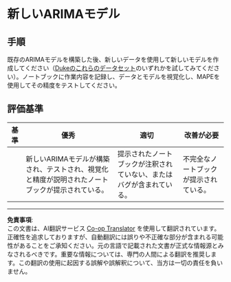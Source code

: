 <!--
CO_OP_TRANSLATOR_METADATA:
{
  "original_hash": "1c814013e10866dfd92cdb32caaae3ac",
  "translation_date": "2025-09-03T22:46:20+00:00",
  "source_file": "7-TimeSeries/2-ARIMA/assignment.md",
  "language_code": "ja"
}
-->
# 新しいARIMAモデル

## 手順

既存のARIMAモデルを構築した後、新しいデータを使用して新しいモデルを作成してください（[Dukeのこれらのデータセット](http://www2.stat.duke.edu/~mw/ts_data_sets.html)のいずれかを試してみてください）。ノートブックに作業内容を記録し、データとモデルを視覚化し、MAPEを使用してその精度をテストしてください。

## 評価基準

| 基準     | 優秀                                                                                                               | 適切                                                   | 改善が必要                       |
| -------- | ------------------------------------------------------------------------------------------------------------------- | ------------------------------------------------------ | --------------------------------- |
|          | 新しいARIMAモデルが構築され、テストされ、視覚化と精度が説明されたノートブックが提示されている。                     | 提示されたノートブックが注釈されていない、またはバグが含まれている。 | 不完全なノートブックが提示されている。 |

---

**免責事項**:  
この文書は、AI翻訳サービス [Co-op Translator](https://github.com/Azure/co-op-translator) を使用して翻訳されています。正確性を追求しておりますが、自動翻訳には誤りや不正確な部分が含まれる可能性があることをご承知ください。元の言語で記載された文書が正式な情報源とみなされるべきです。重要な情報については、専門の人間による翻訳を推奨します。この翻訳の使用に起因する誤解や誤解釈について、当方は一切の責任を負いません。